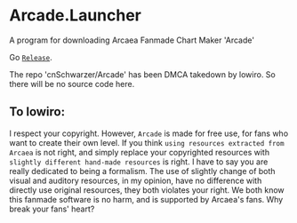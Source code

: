 # Arcade.Launcher
A program for downloading Arcaea Fanmade Chart Maker 'Arcade'

Go [`Release`](https://github.com/cnSchwarzer/Arcade.Launcher/releases).

The repo 'cnSchwarzer/Arcade' has been DMCA takedown by lowiro. So there will be no source code here.

## To lowiro:

I respect your copyright. However, `Arcade` is made for free use, for fans who want to create their own level. If you think `using resources extracted from Arcaea` is not right, and simply replace your copyrighted resources with `slightly different hand-made resources` is right. I have to say you are really dedicated to being a formalism. The use of slightly change of both visual and auditory resources, in my opinion, have no difference with directly use original resources, they both violates your right.
We both know this fanmade software is no harm, and is supported by Arcaea's fans. Why break your fans' heart?

